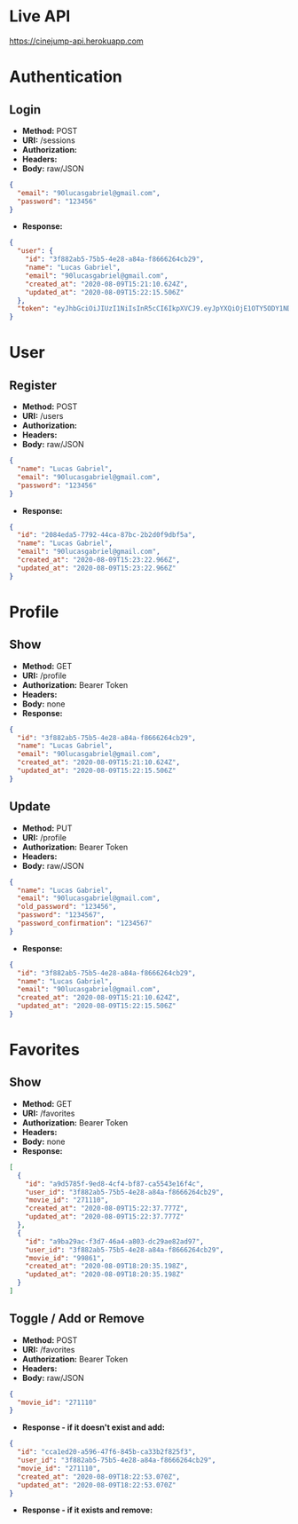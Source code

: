 # Live API
https://cinejump-api.herokuapp.com

# Authentication
## Login
- **Method:** POST
- **URI:** /sessions
- **Authorization:** 
- **Headers:**
- **Body:** raw/JSON
```json
{
  "email": "90lucasgabriel@gmail.com",
  "password": "123456"
}
```
- **Response:** 
```json
{
  "user": {
    "id": "3f882ab5-75b5-4e28-a84a-f8666264cb29",
    "name": "Lucas Gabriel",
    "email": "90lucasgabriel@gmail.com",
    "created_at": "2020-08-09T15:21:10.624Z",
    "updated_at": "2020-08-09T15:22:15.506Z"
  },
  "token": "eyJhbGciOiJIUzI1NiIsInR5cCI6IkpXVCJ9.eyJpYXQiOjE1OTY5ODY1NDYsImV4cCI6MTU5NzA3Mjk0Niwic3ViIjoiM2Y4ODJhYjUtNzViNS00ZTI4LWE4NGEtZjg2NjYyNjRjYjI5In0.8EjwEEEXY1VeFcbMN-LHAgNIqx5bsk_yddE63lRUNaU"
}
```

# User
## Register
- **Method:** POST
- **URI:** /users
- **Authorization:** 
- **Headers:**
- **Body:** raw/JSON
```json
{
  "name": "Lucas Gabriel",
  "email": "90lucasgabriel@gmail.com",
  "password": "123456"
}
```
- **Response:** 
```json
{
  "id": "2084eda5-7792-44ca-87bc-2b2d0f9dbf5a",
  "name": "Lucas Gabriel",
  "email": "90lucasgabriel@gmail.com",
  "created_at": "2020-08-09T15:23:22.966Z",
  "updated_at": "2020-08-09T15:23:22.966Z"
}
```

# Profile
## Show
- **Method:** GET
- **URI:** /profile
- **Authorization:** Bearer Token
- **Headers:**
- **Body:** none
- **Response:** 
```json
{
  "id": "3f882ab5-75b5-4e28-a84a-f8666264cb29",
  "name": "Lucas Gabriel",
  "email": "90lucasgabriel@gmail.com",
  "created_at": "2020-08-09T15:21:10.624Z",
  "updated_at": "2020-08-09T15:22:15.506Z"
}
```

## Update
- **Method:** PUT
- **URI:** /profile
- **Authorization:** Bearer Token
- **Headers:**
- **Body:** raw/JSON
```json
{
  "name": "Lucas Gabriel",
  "email": "90lucasgabriel@gmail.com",
  "old_password": "123456",
  "password": "1234567",
  "password_confirmation": "1234567"
}
```
- **Response:** 
```json
{
  "id": "3f882ab5-75b5-4e28-a84a-f8666264cb29",
  "name": "Lucas Gabriel",
  "email": "90lucasgabriel@gmail.com",
  "created_at": "2020-08-09T15:21:10.624Z",
  "updated_at": "2020-08-09T15:22:15.506Z"
}
```

# Favorites
## Show
- **Method:** GET
- **URI:** /favorites
- **Authorization:** Bearer Token
- **Headers:**
- **Body:** none
- **Response:** 
```json
[
  {
    "id": "a9d5785f-9ed8-4cf4-bf87-ca5543e16f4c",
    "user_id": "3f882ab5-75b5-4e28-a84a-f8666264cb29",
    "movie_id": "271110",
    "created_at": "2020-08-09T15:22:37.777Z",
    "updated_at": "2020-08-09T15:22:37.777Z"
  },
  {
    "id": "a9ba29ac-f3d7-46a4-a803-dc29ae82ad97",
    "user_id": "3f882ab5-75b5-4e28-a84a-f8666264cb29",
    "movie_id": "99861",
    "created_at": "2020-08-09T18:20:35.198Z",
    "updated_at": "2020-08-09T18:20:35.198Z"
  }
]
```

## Toggle / Add or Remove
- **Method:** POST
- **URI:** /favorites
- **Authorization:** Bearer Token
- **Headers:**
- **Body:** raw/JSON
```json
{
  "movie_id": "271110"
}
```
- **Response - if it doesn't exist and add:** 
```json
{
  "id": "cca1ed20-a596-47f6-845b-ca33b2f825f3",
  "user_id": "3f882ab5-75b5-4e28-a84a-f8666264cb29",
  "movie_id": "271110",
  "created_at": "2020-08-09T18:22:53.070Z",
  "updated_at": "2020-08-09T18:22:53.070Z"
}
```

- **Response - if it exists and remove:** 
```json
```
